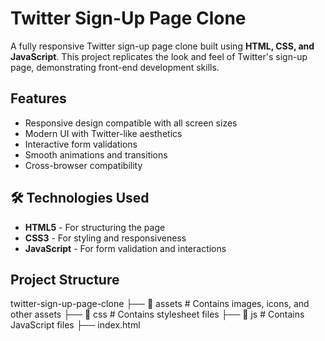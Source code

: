 
# Twitter Sign-Up Page Clone

A fully responsive Twitter sign-up page clone built using **HTML, CSS, and JavaScript**. This project replicates the look and feel of Twitter's sign-up page, demonstrating front-end development skills.

##  Features

- Responsive design compatible with all screen sizes
- Modern UI with Twitter-like aesthetics
- Interactive form validations
- Smooth animations and transitions
- Cross-browser compatibility

## 🛠️ Technologies Used

- **HTML5** - For structuring the page
- **CSS3** - For styling and responsiveness
- **JavaScript** - For form validation and interactions


## Project Structure
twitter-sign-up-page-clone
├── 📁 assets          # Contains images, icons, and other assets
├── 📁 css             # Contains stylesheet files
├── 📁 js              # Contains JavaScript files
├── index.html
